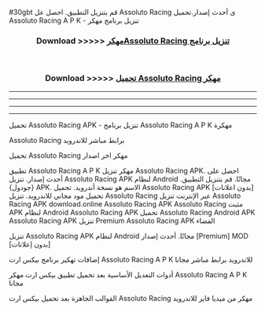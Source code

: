 #30gbt قم بتنزيل التطبيق. احصل عل Assoluto Racing  ى أحدث إصدار.تحميل Assoluto Racing  A P K - تنزيل برنامج مهكر



<div align="center">
<h3>Download >>>>> <a href="https://ar-sites.web.app/?ar= Assoluto Racing ">مهكرAssoluto Racing  تنزيل برنامج</a></h3><br>

<h3>Download >>>>> <a href="https://ar-sites.web.app/?ar= Assoluto Racing ">تحميل Assoluto Racing  مهكر</a></h3>
</div>


----------------------------------------------------------

----------------------------------------------------------

----------------------------------------------------------

----------------------------------------------------------


تحميل Assoluto Racing  APK - تنزيل برنامج Assoluto Racing  A P K مهكرة

Assoluto Racing  برابط مباشر للاندرويد

تحميل Assoluto Racing  مهكر اخر اصدار

تطبيق Assoluto Racing  A P K مهكر
تنزيل Assoluto Racing  APK. احصل على أحدث إصدار.
تنزيل Assoluto Racing  APK لنظام Android مجانًا.
قم بتنزيل التطبيق. {جودول} APK. الاسم هو نسخة أندرويد.
تحميل Assoluto Racing  APK [بدون اعلانات]
تحميل مود مجاني للاندرويد.
تنزيل Assoluto Racing  عبر الإنترنت
تنزيل Assoluto Racing  APK
download.online Assoluto Racing  APK
Assoluto Racing  مثبت APK لنظام Android
Assoluto Racing  APK
تحميل Assoluto Racing  Android APK
Assoluto Racing  APK تنزيل Premium
Assoluto Racing  APK الفضاء

تنزيل Assoluto Racing  APK لنظام Android مجانًا. أحدث إصدار [Premium] MOD [بدون إعلانات]

إضافات تهكير برنامج بيكس ارت Assoluto Racing  A P K للاندرويد برابط مباشر مجانا

أدوات التعديل الأساسية بعد تحميل تطبيق بيكس ارت مهكر Assoluto Racing  A P K مجانا

القوالب الجاهزة بعد تحميل بيكس ارت Assoluto Racing  مهكر من ميديا فاير للاندرويد



